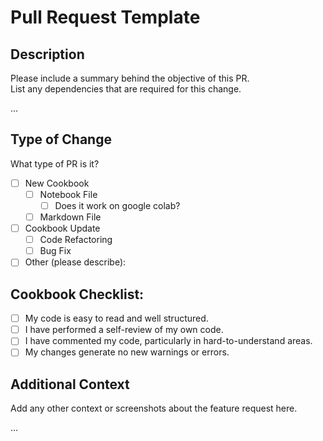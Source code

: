 # Pull Request Template

## Description

Please include a summary behind the objective of this PR.  
List any dependencies that are required for this change.  

...

## Type of Change

What type of PR is it?

- [ ] New Cookbook
  - [ ] Notebook File
    - [ ] Does it work on google colab?
  - [ ] Markdown File
- [ ] Cookbook Update
  - [ ] Code Refactoring
  - [ ] Bug Fix
- [ ] Other (please describe):

## Cookbook Checklist:

- [ ] My code is easy to read and well structured.
- [ ] I have performed a self-review of my own code.
- [ ] I have commented my code, particularly in hard-to-understand areas.
- [ ] My changes generate no new warnings or errors.

## Additional Context

Add any other context or screenshots about the feature request here.

...
